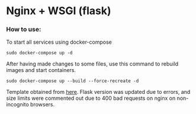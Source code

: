 # Nginx + WSGI (flask)

### How to use:

To start all services using docker-compose
```
sudo docker-compose up -d
```


After having made changes to some files, use this command to rebuild images and start containers.
```
sudo docker-compose up --build --force-recreate -d
```

Template obtained from [here](https://github.com/docker/awesome-compose). Flask version was updated due to errors, and size limits were commented out due to 400 bad requests on nginx on non-incognito browsers.